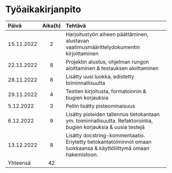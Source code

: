 # Työaikakirjanpito

| Päivä     | Aika(h) | Tehtävä  |
| :--------|:--------:| :--------|
| 15.11.2022 |    2    | Harjoitustyön aiheen päättäminen, alustavan vaatimusmäärittelydokumentin kirjoittaminen |
| 22.11.2022 |    8    | Projektin alustus, ohjelman rungon aloittaminen & testauksen aloittaminen |
| 28.11.2022 |    8    | Lisätty uusi luokka, edistetty toiminnallisuutta |
| 29.11.2022 |    4    | Testien kirjoitusta, formatoinnin & bugien korjauksia |
| 5.12.2022 |    3    | Peliin lisätty pisteominaisuus |
| 6.12.2022 |    9    | Lisätty pisteiden tallennus tietokantaan ym. toiminnallisuutta. Refaktorointia, bugien korjauksia & uusia testejä |
| 13.12.2022 |   8    | Lisätty docstring-kommentaatio. Eriytetty tietokantatoiminnot omaan luokkaansa & käyttöliittymä omaan hakemistoon. |
|  Yhteensä |   42    | | 
